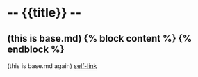 # -- {{title}} --
(this is base.md)
{% block content %}
{% endblock %}
---
(this is base.md again)
[self-link](https://targ.et/{{slug}}.html)
